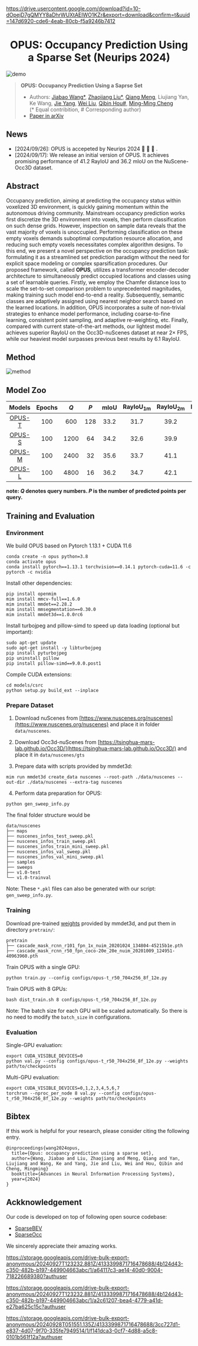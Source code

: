 https://drive.usercontent.google.com/download?id=10-dOpejD7gQMYY8aDhrWUXtAEIWO1KZr&export=download&confirm=t&uuid=147d6920-cde6-4eab-80cb-f5a9246b7412

<div align="center">

# OPUS: Occupancy Prediction Using a Sparse Set (Neurips 2024)
</div>

![demo](demos/teaser.png)

> **OPUS: Occupancy Prediction Using a Saprse Set**
> - Authors: [Jiabao Wang*](https://jbwang1997.github.io/),
> [Zhaojiang Liu*](https://agito555.github.io/),
> [Qiang Meng](https://irvingmeng.github.io/), Liujiang Yan, Ke Wang,
> [Jie Yang](http://www.pami.sjtu.edu.cn/jieyang),
> [Wei Liu](http://www.pami.sjtu.edu.cn/weiliu),
> [Qibin Hou#](https://houqb.github.io/),
> [Ming-Ming Cheng](https://mmcheng.net/cmm/) \
> (* Equal contribition, # Corresponding author)
> - [Paper in arXiv](https://arxiv.org/pdf/2409.09350)

## News

- [2024/09/26]: OPUS is accepeted by Neurips 2024 :rocket: :rocket: :rocket: .
- [2024/09/17]: We release an initial version of OPUS. It achieves promising performance of 41.2 RayIoU and 36.2 mIoU on the NuScene-Occ3D dataset.

## Abstract
Occupancy prediction, aiming at predicting the occupancy status within voxelized 3D environment, is quickly gaining momentum within the autonomous driving community.
Mainstream occupancy prediction works first discretize the 3D environment into voxels, then perform classification on such dense grids. However, inspection on sample data reveals that the vast majority of voxels is unoccupied. Performing classification on these empty voxels demands suboptimal computation resource allocation, and reducing such empty voxels necessitates complex algorithm designs.
To this end, we present a novel perspective on the occupancy prediction task: formulating it as a streamlined set prediction paradigm without the need for explicit space modeling or complex sparsification procedures.
Our proposed framework, called **OPUS**, utilizes a transformer encoder-decoder architecture to simultaneously predict occupied locations and classes using a set of learnable queries.
Firstly, we employ the Chamfer distance loss to scale the set-to-set comparison problem to unprecedented magnitudes, making training such model end-to-end a reality.
Subsequently, semantic classes are adaptively assigned using nearest neighbor search based on the learned locations.
In addition, OPUS incorporates a suite of non-trivial strategies to enhance model performance, including coarse-to-fine learning, consistent point sampling, and adaptive re-weighting, etc.
Finally, compared with current state-of-the-art methods, our lightest model achieves superior RayIoU on the Occ3D-nuScenes dataset at near $2\times$ FPS, while our heaviest model surpasses previous best results by 6.1 RayIoU. 

## Method

![method](demos/structure.png)

## Model Zoo

| Models                                          | Epochs |  *Q* | *P* | mIoU | RayIoU<sub>1m</sub> | RayIoU<sub>2m</sub> | RayIoU<sub>4m</sub> | RayIoU |  FPS | Link |
|:-----------------------------------------------:|:------:|:----:|:---:|:----:|:-------------------:|:-------------------:|:-------------------:|:------:|:----:|:----:|
| [OPUS-T](configs/opus-t_r50_704x256_8f_100e.py) |   100  | 600  | 128 | 33.2 |         31.7        |         39.2        |         44.3        |  38.4  | 22.4 | [Model](https://drive.google.com/file/d/10-dOpejD7gQMYY8aDhrWUXtAEIWO1KZr/view?usp=sharing) |
| [OPUS-S](configs/opus-s_r50_704x256_8f_100e.py) |   100  | 1200 | 64  | 34.2 |         32.6        |         39.9        |         44.7        |  39.1  | 20.7 | [Model](https://drive.google.com/file/d/1g1mkl3ij11wUQPDRjbftXw8cLd6lkBy7/view?usp=sharing) |
| [OPUS-M](configs/opus-m_r50_704x256_8f_100e.py) |   100  | 2400 | 32  | 35.6 |         33.7        |         41.1        |         46.0        |  40.3  | 13.4 | [Model](https://drive.google.com/file/d/1leXwavqWHP0JdkeprB5ynNH8IttHRkQk/view?usp=sharing) |
| [OPUS-L](configs/opus-l_r50_704x256_8f_100e.py) |   100  | 4800 | 16  | 36.2 |         34.7        |         42.1        |         46.7        |  41.2  |  7.2 | [Model](https://drive.google.com/file/d/17Ga2Uk1BPsLIq1tM1qxiK8LTX-GsKP39/view?usp=sharing) |

**note: *Q* denotes query numbers. *P* is the number of predicted points per query.**

## Training and Evaluation

### Environment

We build OPUS based on Pytorch 1.13.1 + CUDA 11.6
```
conda create -n opus python=3.8
conda activate opus
conda install pytorch==1.13.1 torchvision==0.14.1 pytorch-cuda=11.6 -c pytorch -c nvidia
```

Install other dependencies:

```
pip install openmim
mim install mmcv-full==1.6.0
mim install mmdet==2.28.2
mim install mmsegmentation==0.30.0
mim install mmdet3d==1.0.0rc6
```

Install turbojpeg and pillow-simd to speed up data loading (optional but important):

```
sudo apt-get update
sudo apt-get install -y libturbojpeg
pip install pyturbojpeg
pip uninstall pillow
pip install pillow-simd==9.0.0.post1
```

Compile CUDA extensions:

```
cd models/csrc
python setup.py build_ext --inplace
```

### Prepare Dataset

1. Download nuScenes from [https://www.nuscenes.org/nuscenes](https://www.nuscenes.org/nuscenes) and place it in folder `data/nuscenes`.

2. Download Occ3d-nuScenes from [https://tsinghua-mars-lab.github.io/Occ3D/](https://tsinghua-mars-lab.github.io/Occ3D/) and place it in `data/nuscenes/gts`

3. Prepare data with scripts provided by mmdet3d:

```
mim run mmdet3d create_data nuscenes --root-path ./data/nuscenes --out-dir ./data/nuscenes --extra-tag nuscenes
```

4. Perform data preparation for OPUS:

```
python gen_sweep_info.py
```

The final folder structure would be

```
data/nuscenes
├── maps
├── nuscenes_infos_test_sweep.pkl
├── nuscenes_infos_train_sweep.pkl
├── nuscenes_infos_train_mini_sweep.pkl
├── nuscenes_infos_val_sweep.pkl
├── nuscenes_infos_val_mini_sweep.pkl
├── samples
├── sweeps
├── v1.0-test
└── v1.0-trainval
```

Note: These `*.pkl` files can also be generated with our script: `gen_sweep_info.py`.

### Training

Download pre-trained [weights](https://download.openmmlab.com/mmdetection3d/v0.1.0_models/nuimages_semseg/cascade_mask_rcnn_r50_fpn_coco-20e_20e_nuim/cascade_mask_rcnn_r50_fpn_coco-20e_20e_nuim_20201009_124951-40963960.pth)
provided by mmdet3d, and put them in directory `pretrain/`:


```
pretrain
├── cascade_mask_rcnn_r101_fpn_1x_nuim_20201024_134804-45215b1e.pth
├── cascade_mask_rcnn_r50_fpn_coco-20e_20e_nuim_20201009_124951-40963960.pth
```

Train OPUS with a single GPU:

```
python train.py --config configs/opus-t_r50_704x256_8f_12e.py
```

Train OPUS with 8 GPUs:

```
bash dist_train.sh 8 configs/opus-t_r50_704x256_8f_12e.py
```

Note: The batch size for each GPU will be scaled automatically. So there is no need to modify the `batch_size` in configurations.

### Evaluation

Single-GPU evaluation:

```
export CUDA_VISIBLE_DEVICES=0
python val.py --config configs/opus-t_r50_704x256_8f_12e.py --weights path/to/checkpoints
```

Multi-GPU evaluation:

```
export CUDA_VISIBLE_DEVICES=0,1,2,3,4,5,6,7
torchrun --nproc_per_node 8 val.py --config configs/opus-t_r50_704x256_8f_12e.py --weights path/to/checkpoints
```

## Bibtex

If this work is helpful for your research, please consider citing the following entry.

```
@inproceedings{wang2024opus,
  title={Opus: occupancy prediction using a sparse set},
  author={Wang, Jiabao and Liu, Zhaojiang and Meng, Qiang and Yan, Liujiang and Wang, Ke and Yang, Jie and Liu, Wei and Hou, Qibin and Cheng, Mingming}
  booktitle={Advances in Neural Information Processing Systems},
  year={2024}
}
```

## Ackknowledgement

Our code is developed on top of following open source codebase:

- [SparseBEV](https://github.com/MCG-NJU/SparseBEV)
- [SparseOcc](https://github.com/MCG-NJU/SparseOcc)

We sincerely appreciate their amazing works.

https://storage.googleapis.com/drive-bulk-export-anonymous/20240927T123232.881Z/4133399871716478688/4b124d43-c350-482b-b197-449904663abc/1/a64117c3-ae14-40d0-9004-718226689380?authuser

https://storage.googleapis.com/drive-bulk-export-anonymous/20240927T123232.881Z/4133399871716478688/4b124d43-c350-482b-b197-449904663abc/1/a2c61207-bea4-4779-a41d-e27ba625c15c?authuser

https://storage.googleapis.com/drive-bulk-export-anonymous/20240928T051551.135Z/4133399871716478688/3cc727d1-e837-4d07-9f70-335fe7949514/1/f141dca3-0cf7-4d88-a5c8-0101b561f12a?authuser


